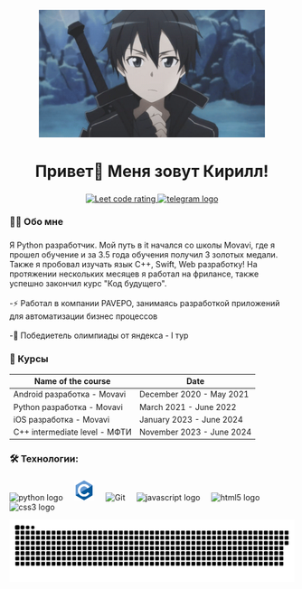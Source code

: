
<br clear="both">

<div align="center">
  <img src=assets/SAO_K.gif width="400" height="auto">
</div>

###

<h1 align="center">Привет👋 Меня зовут Кирилл!</h1>

###

<div align="center">
<a href="https://codeforces.com/profile/KKholin">
    <img src="https://img.shields.io/static/v1?message=Codeforces&logo=codeforces&label=&color=FF0000&logoColor=white&labelColor=&style=for-the-badge" height="25" alt="Leet code rating" />
  </a>
  <a href="https://t.me/webdaren" target="_blank">
    <img src="https://img.shields.io/static/v1?message=Telegram&logo=telegram&label=&color=2CA5E0&logoColor=white&labelColor=&style=for-the-badge" height="25" alt="telegram logo"  />
  </a>
</div>

###

<h3 align="left">👩‍💻 Обо мне</h3>

###

<p align="left" >Я Python разработчик. Мой путь в it начался со школы Movavi, где я прошел обучение и за 3.5 года обучения получил 3 золотых медали. Также я пробовал изучать язык C++, Swift, Web разработку! На протяжении нескольких месяцев я работал на фрилансе, также успешно закончил курс "Код будущего". <br><br>-⚡ Работал в компании PAVEPO, занимаясь разработкой приложений для автоматизации бизнес процессов<br><br>-🥇 Победиетель олимпиады от яндекса - I тур</p>

###

<h3 align="left">📓  Курсы </h3>

| Name of the course  | Date |
| ------------- | ------------- |
| Android разработка - Movavi | December 2020 - May 2021 |
| Python разработка - Movavi | March 2021 - June 2022 |
| iOS разработка - Movavi  | January 2023 - June 2024 |
| C++ intermediate level - МФТИ | November 2023 - June 2024 |


###

<h3 align="left">🛠 Технологии:</h3>

###

<div align="left">
  <img src="https://skillicons.dev/icons?i=py" height="40" alt="python logo"  />
  <img width="12" />
  <img src="https://raw.githubusercontent.com/devicons/devicon/master/icons/c/c-original.svg" alt="c" height=36"/> 
  <img width="12" />
  <img src="https://raw.githubusercontent.com/danielcranney/readme-generator/main/public/icons/skills/git-colored.svg" width="36" height="36" alt="Git" />
  <img width="12" />
  <img src="https://cdn.jsdelivr.net/gh/devicons/devicon/icons/javascript/javascript-original.svg" height="40" alt="javascript logo"  />
  <img width="12" />
  <img src="https://cdn.jsdelivr.net/gh/devicons/devicon/icons/html5/html5-original.svg" height="40" alt="html5 logo"  />
  <img width="12" />
  <img src="https://cdn.jsdelivr.net/gh/devicons/devicon/icons/css3/css3-original.svg" height="40" alt="css3 logo"  />
  <img width="12" />
</div>
<p align="center">
  <img width="600" src="assets/github-snake.svg" alt="snake"/>
</p>

